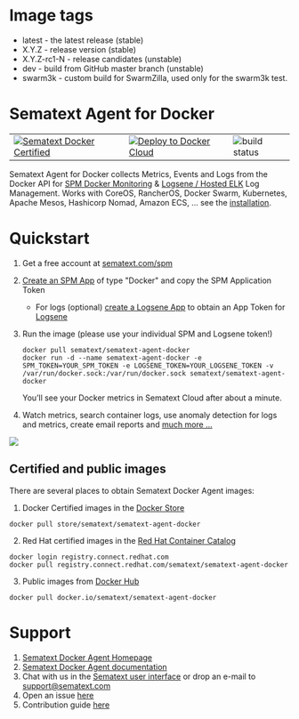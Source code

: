 # Image tags
- latest - the latest release (stable)
- X.Y.Z - release version (stable) 
- X.Y.Z-rc1-N - release candidates (unstable)
- dev - build from GitHub master branch (unstable)
- swarm3k - custom build for SwarmZilla, used only for the swarm3k test.

# Sematext Agent for Docker

||||
|---|------------|------------|
| [![Sematext Docker Certified](https://sematext.com/wp-content/uploads/2017/07/certified.png)](https://store.docker.com/images/sematext-agent-monitoring-and-logging) | [![Deploy to Docker Cloud](https://files.cloud.docker.com/images/deploy-to-dockercloud.svg)](https://cloud.docker.com/stack/deploy/?repo=https://github.com/sematext/sematext-agent-docker) | ![build status](https://api.travis-ci.org/sematext/sematext-agent-docker.svg) 

Sematext Agent for Docker collects Metrics, Events and Logs from the Docker API for [SPM Docker Monitoring](http://sematext.com/spm/integrations/docker-monitoring.html) & [Logsene / Hosted ELK](http://sematext.com/logsene) Log Management. Works with CoreOS, RancherOS, Docker Swarm, Kubernetes, Apache Mesos, Hashicorp Nomad, Amazon ECS, ... see the [installation](http://sematext.com/docs/sematext-docker-agent/installation/). 


# Quickstart 

1. Get a free account at [sematext.com/spm](https://apps.sematext.com/users-web/register.do)  
2. [Create an SPM App](https://apps.sematext.com/spm-reports/registerApplication.do) of type "Docker" and copy the SPM Application Token 
   - For logs (optional) [create a Logsene App](https://apps.sematext.com/logsene-reports/registerApplication.do) to obtain an App Token for [Logsene](http://www.sematext.com/logsene/)  
3. Run the image (please use your individual SPM and Logsene token!)

   ```
   docker pull sematext/sematext-agent-docker
   docker run -d --name sematext-agent-docker -e SPM_TOKEN=YOUR_SPM_TOKEN -e LOGSENE_TOKEN=YOUR_LOGSENE_TOKEN -v /var/run/docker.sock:/var/run/docker.sock sematext/sematext-agent-docker
   ```

    You’ll see your Docker metrics in Sematext Cloud after about a minute. 

5. Watch metrics, search container logs, use anomaly detection for logs and metrics, create email reports and [much more ...](https://sematext.com)

![](https://raw.githubusercontent.com/sematext/sematext-agent-docker/master/sematext-docker-light.png)


## Certified and public images 

There are several places to obtain Sematext Docker Agent images: 

1. Docker Certified images in the [Docker Store](https://store.docker.com/images/sematext-agent-monitoring-and-logging) 

```
docker pull store/sematext/sematext-agent-docker
``` 

2. Red Hat certified images in the [Red Hat Container Catalog](https://access.redhat.com/containers/?tab=overview&platform=docker#/registry.connect.redhat.com/sematext/sematext-agent-docker)

```
docker login registry.connect.redhat.com
docker pull registry.connect.redhat.com/sematext/sematext-agent-docker
```

3. Public images from [Docker Hub](https://hub.docker.com/r/sematext/sematext-agent-docker/) 

```
docker pull docker.io/sematext/sematext-agent-docker
```


# Support 

1. [Sematext Docker Agent Homepage](http://sematext.com/docker/)
2. [Sematext Docker Agent documentation](http://sematext.com/docs/sematext-docker-agent/)
2. Chat with us in the [Sematext user interface](https://apps.sematext.com/users-web/login.do) or drop an e-mail to support@sematext.com
3. Open an issue [here](https://github.com/sematext/sematext-agent-docker/issues) 
4. Contribution guide [here](https://github.com/sematext/sematext-agent-docker/blob/master/contribute.md)
